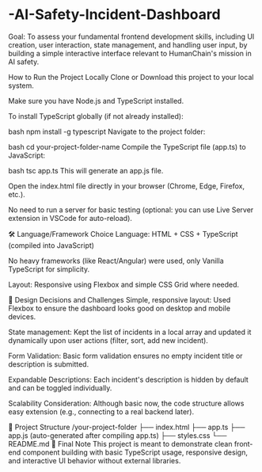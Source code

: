 # -AI-Safety-Incident-Dashboard
Goal: To assess your fundamental frontend development skills, including UI creation, user interaction, state management, and handling user input, by building a simple interactive interface relevant to HumanChain's mission in AI safety.


How to Run the Project Locally
Clone or Download this project to your local system.

Make sure you have Node.js and TypeScript installed.

To install TypeScript globally (if not already installed):

bash
npm install -g typescript
Navigate to the project folder:

bash
cd your-project-folder-name
Compile the TypeScript file (app.ts) to JavaScript:

bash
tsc app.ts
This will generate an app.js file.

Open the index.html file directly in your browser (Chrome, Edge, Firefox, etc.).

No need to run a server for basic testing (optional: you can use Live Server extension in VSCode for auto-reload).

🛠 Language/Framework Choice
Language: HTML + CSS + TypeScript (compiled into JavaScript)

No heavy frameworks (like React/Angular) were used, only Vanilla TypeScript for simplicity.

Layout: Responsive using Flexbox and simple CSS Grid where needed.

🧠 Design Decisions and Challenges
Simple, responsive layout: Used Flexbox to ensure the dashboard looks good on desktop and mobile devices.

State management: Kept the list of incidents in a local array and updated it dynamically upon user actions (filter, sort, add new incident).

Form Validation: Basic form validation ensures no empty incident title or description is submitted.

Expandable Descriptions: Each incident's description is hidden by default and can be toggled individually.

Scalability Consideration: Although basic now, the code structure allows easy extension (e.g., connecting to a real backend later).

📂 Project Structure
/your-project-folder
  ├── index.html
  ├── app.ts
  ├── app.js (auto-generated after compiling app.ts)
  ├── styles.css
  └── README.md
🎯 Final Note
This project is meant to demonstrate clean front-end component building
with basic TypeScript usage, responsive design, and interactive UI behavior without external libraries.
